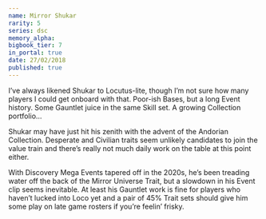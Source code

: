 ```yaml
---
name: Mirror Shukar
rarity: 5
series: dsc
memory_alpha:
bigbook_tier: 7
in_portal: true
date: 27/02/2018
published: true
---
```


I’ve always likened Shukar to Locutus-lite, though I’m not sure how many players I could get onboard with that. Poor-ish Bases, but a long Event history. Some Gauntlet juice in the same Skill set. A growing Collection portfolio…

Shukar may have just hit his zenith with the advent of the Andorian Collection. Desperate and Civilian traits seem unlikely candidates to join the value train and there’s really not much daily work on the table at this point either.

With Discovery Mega Events tapered off in the 2020s, he’s been treading water off the back of the Mirror Universe Trait, but a slowdown in his Event clip seems inevitable. At least his Gauntlet work is fine for players who haven’t lucked into Loco yet and a pair of 45% Trait sets should give him some play on late game rosters if you’re feelin’ frisky.
